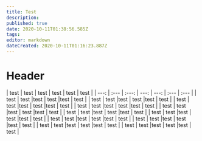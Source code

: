 ```yaml
---
title: Test
description: 
published: true
date: 2020-10-11T01:38:56.585Z
tags: 
editor: markdown
dateCreated: 2020-10-11T01:16:23.887Z
---
```


<script>
  table {
  color: #333;
  font-family: Helvetica,Arial,sans-serif;
  width: 640px;
  border-collapse: collapse;
  border-spacing: 0
}
td,
th {
  border: 1px solid #ccc;
  height: 30px
}
th {
  background: #f3f3f3;
  font-weight: 700
}
td {
  background: #fafafa;
  text-align: center
}
tr:nth-child(even) td {
  background: #f1f1f1
}
tr:nth-child(odd) td {
  background: #fefefe
}
tr:hover td {
  background: #666;
  color: #fff
}
</script>
# Header


| test | test | test | test | test | test |
| ---: | :--- |  :---: |  ---: | ---: | :--- | :--- |
| test | test |test | test |test | test |
| test | test |test | test |test | test |
| test | test |test | test |test | test |
| test | test |test | test |test | test |
| test | test |test | test |test | test |
| test | test |test | test |test | test |
| test | test |test | test |test | test |
| test | test |test | test |test | test |
| test | test |test | test |test | test |
| test | test |test | test |test | test |
| test | test |test | test |test | test |